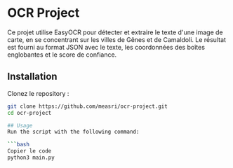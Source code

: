 # OCR Project

Ce projet utilise EasyOCR pour détecter et extraire le texte d'une image de carte, en se concentrant sur les villes de Gênes et de Camaldoli. Le résultat est fourni au format JSON avec le texte, les coordonnées des boîtes englobantes et le score de confiance.

## Installation

Clonez le repository :

```bash
git clone https://github.com/measri/ocr-project.git
cd ocr-project

## Usage
Run the script with the following command:

```bash
Copier le code
python3 main.py
